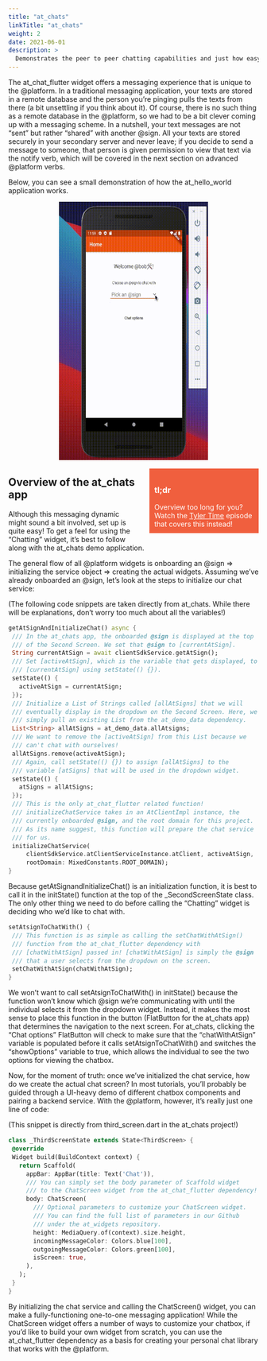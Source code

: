 ```yaml
---
title: "at_chats"
linkTitle: "at_chats"
weight: 2
date: 2021-06-01
description: >
  Demonstrates the peer to peer chatting capabilities and just how easy it is to implement into any project!
---
```


The at_chat_flutter widget offers a messaging experience that is unique to the @platform. In a traditional messaging application, your texts are stored in a remote database and the person you’re pinging pulls the texts from there (a bit unsettling if you think about it). Of course, there is no such thing as a remote database in the @platform, so we had to be a bit clever coming up with a messaging scheme. In a nutshell, your text messages are not “sent” but rather “shared” with another @sign. All your texts are stored securely in your secondary server and never leave; if you decide to send a message to someone, that person is given permission to view that text via the notify verb, which will be covered in the next section on advanced @platform verbs. 

Below, you can see a small demonstration of how the at_hello_world application works.

<p align="center">
  <img src="/Sample_Apps/at_chats_demo.gif" alt="at_chats" height= "520px" width= "300px"/>
</p>

<div style= "background-color:#F05F3E;color:white; min-height:100px;width:200px;position:relative; float:right;padding:10px;margin-bottom:20px;margin-left: 20px;">
<h3> tl;dr </h3>
Overview too long for you? Watch the <u>
<a href="https://www.youtube.com/watch?v=yJ1tYsIbvq8" style="color: white;">Tyler Time</a></u> episode that covers this instead!
</div>

## Overview of the at_chats app

Although this messaging dynamic might sound a bit involved, set up is quite easy! To get a feel for using the “Chatting” widget, it’s best to follow along with the at_chats demo application.

The general flow of all @platform widgets is onboarding an @sign => initializing the service object => creating the actual widgets. Assuming we’ve already onboarded an @sign, let’s look at the steps to initialize our chat service:

(The following code snippets are taken directly from at_chats. While there will be explanations, don’t worry too much about all the variables!)

```dart
getAtSignAndInitializeChat() async {
 /// In the at_chats app, the onboarded @sign is displayed at the top 
 /// of the Second Screen. We set that @sign to [currentAtSign].
 String currentAtSign = await clientSdkService.getAtSign();
 /// Set [activeAtSign], which is the variable that gets displayed, to
 /// [currentAtSign] using setState(() {}).
 setState(() {
   activeAtSign = currentAtSign;
 });
 /// Initialize a List of Strings called [allAtSigns] that we will 
 /// eventually display in the dropdown on the Second Screen. Here, we 
 /// simply pull an existing List from the at_demo_data dependency.
 List<String> allAtSigns = at_demo_data.allAtsigns;
 /// We want to remove the [activeAtSign] from this List because we 
 /// can't chat with ourselves!
 allAtSigns.remove(activeAtSign);
 /// Again, call setState(() {}) to assign [allAtSigns] to the 
 /// variable [atSigns] that will be used in the dropdown widget.
 setState(() {
   atSigns = allAtSigns;
 });
 /// This is the only at_chat_flutter related function! 
 /// initializeChatService takes in an AtClientImpl instance, the 
 /// currently onboarded @sign, and the root domain for this project. 
 /// As its name suggest, this function will prepare the chat service 
 /// for us.
 initializeChatService(
     clientSdkService.atClientServiceInstance.atClient, activeAtSign,
     rootDomain: MixedConstants.ROOT_DOMAIN);
}
```

Because getAtSignandInitializeChat() is an initialization function, it is best to call it in the initState() function at the top of the _SecondScreenState class. The only other thing we need to do before calling the “Chatting” widget is deciding who we’d like to chat with.

```dart
setAtsignToChatWith() {
 /// This function is as simple as calling the setChatWithAtSign() 
 /// function from the at_chat_flutter dependency with 
 /// [chatWithAtSign] passed in! [chatWithAtSign] is simply the @sign 
 /// that a user selects from the dropdown on the screen.
 setChatWithAtSign(chatWithAtSign);
}
```

We won’t want to call setAtsignToChatWith() in initState() because the function won’t know which @sign we’re communicating with until the individual selects it from the dropdown widget. Instead, it makes the most sense to place this function in the button (FlatButton for the at_chats app) that determines the navigation to the next screen. For at_chats, clicking the “Chat options” FlatButton will check to make sure that the “chatWithAtSign” variable is populated before it calls setAtsignToChatWith() and switches the “showOptions” variable to true, which allows the individual to see the two options for viewing the chatbox. 

Now, for the moment of truth: once we’ve initialized the chat service, how do we create the actual chat screen? In most tutorials, you’ll probably be guided through a UI-heavy demo of different chatbox components and pairing a backend service. With the @platform, however, it’s really just one line of code:

(This snippet is directly from third_screen.dart in the at_chats project!)

```dart
class _ThirdScreenState extends State<ThirdScreen> {
 @override
 Widget build(BuildContext context) {
   return Scaffold(
     appBar: AppBar(title: Text('Chat')),
     /// You can simply set the body parameter of Scaffold widget
     /// to the ChatScreen widget from the at_chat_flutter dependency!
     body: ChatScreen(
       /// Optional parameters to customize your ChatScreen widget.
       /// You can find the full list of parameters in our Github 
       /// under the at_widgets repository.
       height: MediaQuery.of(context).size.height,
       incomingMessageColor: Colors.blue[100],
       outgoingMessageColor: Colors.green[100],
       isScreen: true,
     ),
   );
 }
}
```


By initializing the chat service and calling the ChatScreen() widget, you can make a fully-functioning one-to-one messaging application! While the ChatScreen widget offers a number of ways to customize your chatbox, if you’d like to build your own widget from scratch, you can use the at_chat_flutter dependency as a basis for creating your personal chat library that works with the @platform.  

